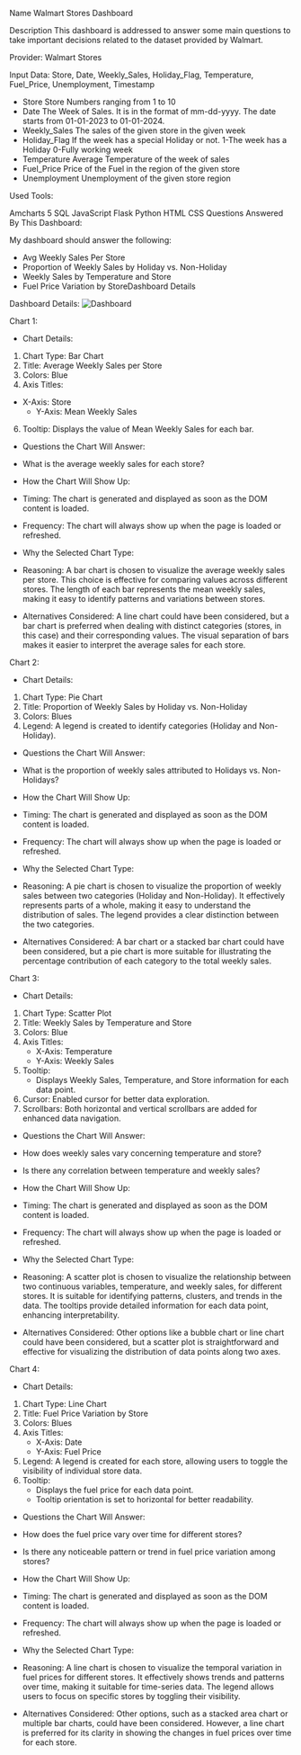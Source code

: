 Name
Walmart Stores Dashboard

Description
This dashboard is addressed to answer some main questions to take important decisions related to the dataset provided by Walmart.

Provider: Walmart Stores

Input Data: Store, Date, Weekly_Sales, Holiday_Flag, Temperature, Fuel_Price, Unemployment, Timestamp
- Store
Store Numbers ranging from 1 to 10
- Date
The Week of Sales. It is in the format of mm-dd-yyyy. The date starts from 01-01-2023 to
01-01-2024.
- Weekly_Sales
The sales of the given store in the given week
- Holiday_Flag
If the week has a special Holiday or not.
1-The week has a Holiday
0-Fully working week
- Temperature
Average Temperature of the week of sales
- Fuel_Price
Price of the Fuel in the region of the given store
- Unemployment
Unemployment of the given store region

Used Tools:

Amcharts 5
SQL
JavaScript
Flask
Python
HTML
CSS
Questions Answered By This Dashboard:

My dashboard should answer the following:
- Avg Weekly Sales Per Store
- Proportion of Weekly Sales by Holiday vs. Non-Holiday
- Weekly Sales by Temperature and Store
- Fuel Price Variation by StoreDashboard Details

Dashboard Details:
![Dashboard](https://github.com/AbdallaTamer/Walmart-Stores-Analysis/assets/146376543/419a939d-5ebd-4cdc-9ee3-9a1e94dcc074)

Chart 1:
- Chart Details:
1. Chart Type: Bar Chart
2. Title: Average Weekly Sales per Store
3. Colors: Blue
4. Axis Titles:
 - X-Axis: Store
   	- Y-Axis: Mean Weekly Sales
6. Tooltip: Displays the value of Mean Weekly Sales for each bar.

- Questions the Chart Will Answer:
- What is the average weekly sales for each store?

- How the Chart Will Show Up:
- Timing: The chart is generated and displayed as soon as the DOM content is loaded.
- Frequency: The chart will always show up when the page is loaded or refreshed.

- Why the Selected Chart Type:
- Reasoning: A bar chart is chosen to visualize the average weekly sales per store. This choice is effective for comparing values across different stores. The length of each bar represents the mean weekly sales, making it easy to identify patterns and variations between stores.
- Alternatives Considered: A line chart could have been considered, but a bar chart is preferred when dealing with distinct categories (stores, in this case) and their corresponding values. The visual separation of bars makes it easier to interpret the average sales for each store.


Chart 2:
- Chart Details:
1. Chart Type: Pie Chart
2. Title: Proportion of Weekly Sales by Holiday vs. Non-Holiday
3. Colors: Blues
4. Legend: A legend is created to identify categories (Holiday and Non-Holiday).

- Questions the Chart Will Answer:
- What is the proportion of weekly sales attributed to Holidays vs. Non-Holidays?

- How the Chart Will Show Up:
- Timing: The chart is generated and displayed as soon as the DOM content is loaded.
- Frequency: The chart will always show up when the page is loaded or refreshed.

- Why the Selected Chart Type:
- Reasoning: A pie chart is chosen to visualize the proportion of weekly sales between two categories (Holiday and Non-Holiday). It effectively represents parts of a whole, making it easy to understand the distribution of sales. The legend provides a clear distinction between the two categories.
- Alternatives Considered: A bar chart or a stacked bar chart could have been considered, but a pie chart is more suitable for illustrating the percentage contribution of each category to the total weekly sales.


Chart 3:
- Chart Details:
1. Chart Type: Scatter Plot
2. Title: Weekly Sales by Temperature and Store
3. Colors: Blue
4. Axis Titles:
  	 - X-Axis: Temperature
   	- Y-Axis: Weekly Sales
5. Tooltip:
   - Displays Weekly Sales, Temperature, and Store information for each data point.
6. Cursor: Enabled cursor for better data exploration.
7. Scrollbars: Both horizontal and vertical scrollbars are added for enhanced data navigation.

- Questions the Chart Will Answer:
- How does weekly sales vary concerning temperature and store?
- Is there any correlation between temperature and weekly sales?

- How the Chart Will Show Up:
- Timing: The chart is generated and displayed as soon as the DOM content is loaded.
- Frequency: The chart will always show up when the page is loaded or refreshed.

- Why the Selected Chart Type:
- Reasoning: A scatter plot is chosen to visualize the relationship between two continuous variables, temperature, and weekly sales, for different stores. It is suitable for identifying patterns, clusters, and trends in the data. The tooltips provide detailed information for each data point, enhancing interpretability.
- Alternatives Considered: Other options like a bubble chart or line chart could have been considered, but a scatter plot is straightforward and effective for visualizing the distribution of data points along two axes.


Chart 4:
- Chart Details:
1. Chart Type: Line Chart
2. Title: Fuel Price Variation by Store
3. Colors: Blues
4. Axis Titles:
   	- X-Axis: Date
   	- Y-Axis: Fuel Price
5. Legend: A legend is created for each store, allowing users to toggle the visibility of individual store data.
6. Tooltip:
   	- Displays the fuel price for each data point.
   	- Tooltip orientation is set to horizontal for better readability.

- Questions the Chart Will Answer:
- How does the fuel price vary over time for different stores?
- Is there any noticeable pattern or trend in fuel price variation among stores?

- How the Chart Will Show Up:
- Timing: The chart is generated and displayed as soon as the DOM content is loaded.
- Frequency: The chart will always show up when the page is loaded or refreshed.

- Why the Selected Chart Type:
- Reasoning: A line chart is chosen to visualize the temporal variation in fuel prices for different stores. It effectively shows trends and patterns over time, making it suitable for time-series data. The legend allows users to focus on specific stores by toggling their visibility.
- Alternatives Considered: Other options, such as a stacked area chart or multiple bar charts, could have been considered. However, a line chart is preferred for its clarity in showing the changes in fuel prices over time for each store.

